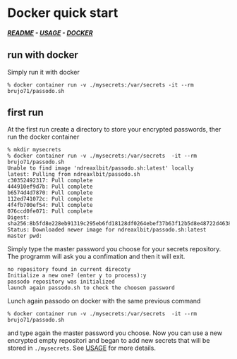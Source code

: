 # Docker quick start
#####  [README](https://github.com/brujo71/passodo.sh/blob/main/README.md) - [USAGE](https://github.com/brujo71/passodo.sh/blob/main/USAGE.md) - [DOCKER](https://github.com/brujo71/passodo.sh/blob/main/DOCKER.md)
## run with docker
Simply run it with docker
```
% docker container run -v ./mysecrets:/var/secrets -it --rm brujo71/passodo.sh
```
## first run
At the first run create a directory to store your encrypted passwords, ther run the docker container
```
% mkdir mysecrets
% docker container run -v ./mysecrets:/var/secrets  -it --rm brujo71/passodo.sh
Unable to find image 'ndreaxlbit/passodo.sh:latest' locally
latest: Pulling from ndreaxlbit/passodo.sh
c30352492317: Pull complete 
444910ef9d7b: Pull complete 
b6574d4d7870: Pull complete 
112ed741072c: Pull complete 
4f4fb700ef54: Pull complete 
076ccd0fe071: Pull complete 
Digest: sha256:8b5fd8e228eb91319c295eb6fd18128df0264ebef37b63f12b5d8e48722d4638
Status: Downloaded newer image for ndreaxlbit/passodo.sh:latest
master pwd: 
```
Simply type the master password you choose for your secrets repository.
The programm will ask you a confimation and then it will exit.
```
no repository found in current direcoty
Initialize a new one? (enter y to process):y
passodo repository was initialized
launch again passodo.sh to check the choosen password
```
Lunch again passodo on docker with the same previous command
```
% docker container run -v ./mysecrets:/var/secrets  -it --rm brujo71/passodo.sh 
```
and type again the master password you choose.
Now you can use a new encrypted empty repositori and began to add new secrets that will be stored in `./mysecrets`. See [USAGE](https://github.com/brujo71/passodo.sh/blob/main/USAGE.md) for more details.
